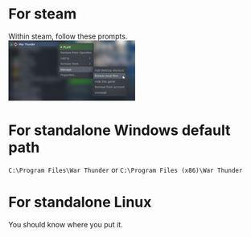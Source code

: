 # For steam
Within steam, follow these prompts.<br>
<img class="gatsby-resp-image-image" src="img/steam_install_folder.png" style="Width: 50%" alt="WarThunder > Manage > Browse local files">

# For standalone Windows default path
``C:\Program Files\War Thunder`` or ``C:\Program Files (x86)\War Thunder``

# For standalone Linux
You should know where you put it.